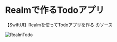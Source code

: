 # Realmで作るTodoアプリ

【SwiftUI】Realmを使ってTodoアプリを作る のソース

![RealmTodo](https://assets.st-note.com/production/uploads/images/68531493/rectangle_large_type_2_723cd43b706cb9b212f40f31b993e6e6.png)
